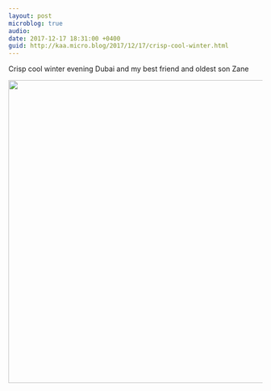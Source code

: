 ```yaml
---
layout: post
microblog: true
audio: 
date: 2017-12-17 18:31:00 +0400
guid: http://kaa.micro.blog/2017/12/17/crisp-cool-winter.html
---
```

Crisp cool winter evening Dubai and my best friend and oldest son Zane

<img src="https://micro.kaa.bz/uploads/2018/1c8ebf5d3e.jpg" width="600" height="600" />
